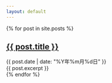 ```yaml
---
layout: default
---
```


{% for post in site.posts %}
  <article class="post">
    <h2><a href="{{ post.url }}">{{ post.title }}</a></h2>
    <div class="post-date">{{ post.date | date: "%Y年%m月%d日" }}</div>
    {{ post.excerpt }}
  </article>
{% endfor %}